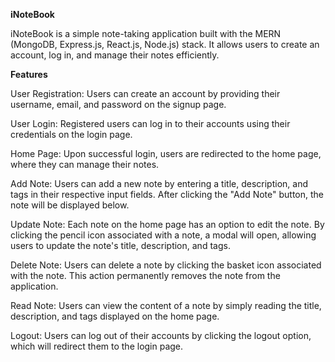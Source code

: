**iNoteBook**

iNoteBook is a simple note-taking application built with the MERN (MongoDB, Express.js, React.js, Node.js) stack. It allows users to create an account, log in, and manage their notes efficiently.

**Features**

User Registration: Users can create an account by providing their username, email, and password on the signup page.

User Login: Registered users can log in to their accounts using their credentials on the login page.

Home Page: Upon successful login, users are redirected to the home page, where they can manage their notes.

Add Note: Users can add a new note by entering a title, description, and tags in their respective input fields. After clicking the "Add Note" button, the note will be displayed below.

Update Note: Each note on the home page has an option to edit the note. By clicking the pencil icon associated with a note, a modal will open, allowing users to update the note's title, description, and tags.

Delete Note: Users can delete a note by clicking the basket icon associated with the note. This action permanently removes the note from the application.

Read Note: Users can view the content of a note by simply reading the title, description, and tags displayed on the home page.

Logout: Users can log out of their accounts by clicking the logout option, which will redirect them to the login page.
